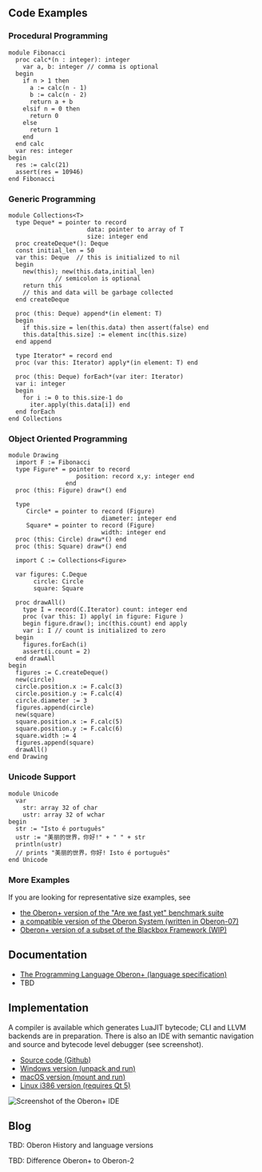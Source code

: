 ## Code Examples

### Procedural Programming
```
module Fibonacci
  proc calc*(n : integer): integer
    var a, b: integer // comma is optional
  begin
    if n > 1 then 
      a := calc(n - 1)
      b := calc(n - 2)
      return a + b
    elsif n = 0 then 
      return 0
    else 
      return 1
    end
  end calc
  var res: integer
begin
  res := calc(21)
  assert(res = 10946)
end Fibonacci
```

### Generic Programming
```
module Collections<T>
  type Deque* = pointer to record
                      data: pointer to array of T
                      size: integer end
  proc createDeque*(): Deque 
  const initial_len = 50
  var this: Deque  // this is initialized to nil
  begin 
    new(this); new(this.data,initial_len) 
             // semicolon is optional
    return this 
    // this and data will be garbage collected
  end createDeque
  
  proc (this: Deque) append*(in element: T)
  begin 
    if this.size = len(this.data) then assert(false) end
    this.data[this.size] := element inc(this.size) 
  end append
  
  type Iterator* = record end
  proc (var this: Iterator) apply*(in element: T) end
  
  proc (this: Deque) forEach*(var iter: Iterator)
  var i: integer
  begin 
    for i := 0 to this.size-1 do 
      iter.apply(this.data[i]) end
  end forEach
end Collections
```

### Object Oriented Programming
```
module Drawing
  import F := Fibonacci
  type Figure* = pointer to record
                   position: record x,y: integer end
                end  
  proc (this: Figure) draw*() end
    
  type
     Circle* = pointer to record (Figure) 
                          diameter: integer end
     Square* = pointer to record (Figure) 
                          width: integer end 
  proc (this: Circle) draw*() end
  proc (this: Square) draw*() end
    
  import C := Collections<Figure>
    
  var figures: C.Deque
       circle: Circle
       square: Square
    
  proc drawAll()
    type I = record(C.Iterator) count: integer end
    proc (var this: I) apply( in figure: Figure ) 
    begin figure.draw(); inc(this.count) end apply
    var i: I // count is initialized to zero
  begin
    figures.forEach(i)
    assert(i.count = 2)
  end drawAll
begin 
  figures := C.createDeque()
  new(circle)
  circle.position.x := F.calc(3)
  circle.position.y := F.calc(4)
  circle.diameter := 3
  figures.append(circle)
  new(square)
  square.position.x := F.calc(5)
  square.position.y := F.calc(6)
  square.width := 4
  figures.append(square)
  drawAll()
end Drawing  

```
### Unicode Support
```
module Unicode
  var
    str: array 32 of char
    ustr: array 32 of wchar
begin
  str := "Isto é português"
  ustr := "美丽的世界，你好!" + " " + str
  println(ustr) 
  // prints "美丽的世界，你好! Isto é português"
end Unicode
```
### More Examples
If you are looking for representative size examples, see

- [the Oberon+ version of the "Are we fast yet" benchmark suite](https://github.com/rochus-keller/Oberon/tree/master/testcases/Are-we-fast-yet)
- [a compatible version of the Oberon System (written in Oberon-07)](https://github.com/rochus-keller/OberonSystem)
- [Oberon+ version of a subset of the Blackbox Framework (WIP)](https://github.com/rochus-keller/BlackboxFramework/tree/master/Minimal)

## Documentation

- [The Programming Language Oberon+ (language specification)](https://github.com/oberon-lang/specification/blob/master/The_Programming_Language_Oberon%2B.adoc)
- TBD

## Implementation

A compiler is available which generates LuaJIT bytecode; CLI and LLVM backends are in preparation. There is also an IDE with semantic navigation and source and bytecode level debugger (see screenshot).

- [Source code (Github)](https://github.com/rochus-keller/Oberon)
- [Windows version (unpack and run)](http://software.rochus-keller.ch/OberonIDE_win32.zip)
- [macOS version (mount and run)](http://software.rochus-keller.ch/OberonIDE_macOS_x64.dmg)
- [Linux i386 version (requires Qt 5)](http://software.rochus-keller.ch/OberonIDE_linux_i368.tar.gz)

![Screenshot of the Oberon+ IDE](http://software.rochus-keller.ch/obxide_0.7.13.png)

## Blog

TBD: Oberon History and language versions

TBD: Difference Oberon+ to Oberon-2
